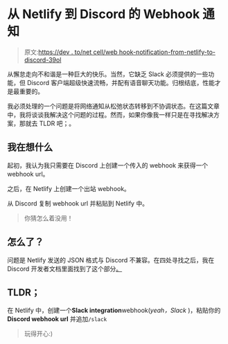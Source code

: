 # 从 Netlify 到 Discord 的 Webhook 通知

> 原文:[https://dev . to/net cell/web hook-notification-from-netlify-to-discord-39ol](https://dev.to/netcell/webhook-notification-from-netlify-to-discord-39ol)

从懈怠走向不和谐是一种巨大的快乐。当然，它缺乏 Slack 必须提供的一些功能，但 Discord 客户端超级快速流畅，并配有语音聊天功能。归根结底，性能才是最重要的。

我必须处理的一个问题是将网络通知从松弛状态转移到不协调状态。在这篇文章中，我将谈谈我解决这个问题的过程。然而，如果你像我一样只是在寻找解决方案，那就去 TLDR 吧；。

## 我在想什么

起初，我认为我只需要在 Discord 上创建一个传入的 webhook 来获得一个 webhook url。

之后，在 Netlify 上创建一个出站 webhook。

从 Discord 复制 webhook url 并粘贴到 Netlify 中。

> 你猜怎么着没用！

## 怎么了？

问题是 Netlify 发送的 JSON 格式与 Discord 不兼容。在四处寻找之后，我在 Discord 开发者文档里面找到了这个部分[。](https://discordapp.com/developers/docs/resources/webhook)

## TLDR；

在 Netlify 中，创建一个**Slack integration**webhook(*yeah，Slack* )，粘贴你的 **Discord webhook url** 并追加`/slack`

> 玩得开心:)